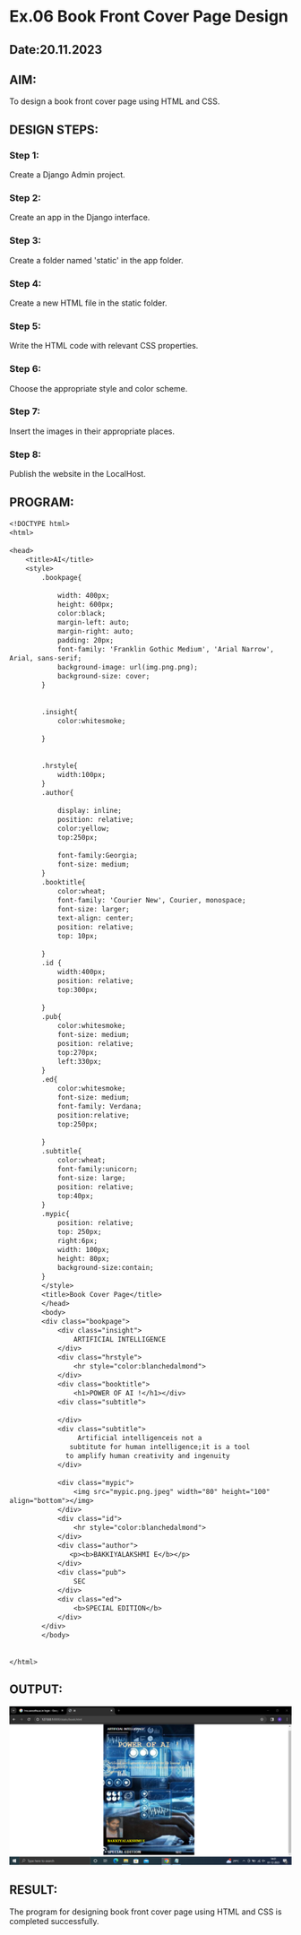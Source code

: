 # Ex.06 Book Front Cover Page Design
## Date:20.11.2023

## AIM:
To design a book front cover page using HTML and CSS.

## DESIGN STEPS:

### Step 1:
Create a Django Admin project.

### Step 2:
Create an app in the Django interface.

### Step 3:
Create a folder named 'static' in the app folder.

### Step 4:
Create a new HTML file in the static folder.

### Step 5:
Write the HTML code with relevant CSS properties.

### Step 6:
Choose the appropriate style and color scheme.

### Step 7:
Insert the images in their appropriate places.

### Step 8:
Publish the website in the LocalHost.

## PROGRAM:
```
<!DOCTYPE html>
<html>

<head>
    <title>AI</title>
    <style>
        .bookpage{

            width: 400px;
            height: 600px;
            color:black;
            margin-left: auto;
            margin-right: auto;
            padding: 20px;
            font-family: 'Franklin Gothic Medium', 'Arial Narrow', Arial, sans-serif;
            background-image: url(img.png.png);
            background-size: cover;
        }
            
        
        .insight{
            color:whitesmoke;
        
        }
        
        
        .hrstyle{
            width:100px;
        }
        .author{
        
            display: inline;
            position: relative;
            color:yellow;
            top:250px;
            
            font-family:Georgia;
            font-size: medium;
        }
        .booktitle{
            color:wheat;
            font-family: 'Courier New', Courier, monospace;
            font-size: larger;
            text-align: center;
            position: relative;
            top: 10px;
        
        }
        .id {
            width:400px;
            position: relative;
            top:300px;
            
        }
        .pub{
            color:whitesmoke;
            font-size: medium;
            position: relative;
            top:270px;
            left:330px;
        }
        .ed{
            color:whitesmoke;
            font-size: medium;
            font-family: Verdana;
            position:relative;
            top:250px;
        
        }
        .subtitle{
            color:wheat;
            font-family:unicorn;
            font-size: large;
            position: relative;
            top:40px;
        }
        .mypic{
            position: relative;
            top: 250px;
            right:6px;
            width: 100px;
            height: 80px;
            background-size:contain;
        }
        </style>
        <title>Book Cover Page</title>
        </head>
        <body>
        <div class="bookpage">
            <div class="insight">
                ARTIFICIAL INTELLIGENCE
            </div>
            <div class="hrstyle">
                <hr style="color:blanchedalmond">
            </div>
            <div class="booktitle">
                <h1>POWER OF AI !</h1></div>
            <div class="subtitle">
                 
            </div>
            <div class="subtitle">
                 Artificial intelligenceis not a 
               subtitute for human intelligence;it is a tool
              to amplify human creativity and ingenuity
            </div>

            <div class="mypic">
                <img src="mypic.png.jpeg" width="80" height="100" align="bottom"></img>
            </div>
            <div class="id">
                <hr style="color:blanchedalmond">
            </div>
            <div class="author">
               <p><b>BAKKIYALAKSHMI E</b></p>
            </div>
            <div class="pub">
                SEC
            </div>
            <div class="ed">
                <b>SPECIAL EDITION</b>
            </div>
        </div>
        </body>
        

</html>
```
## OUTPUT:
![Alt text](<book src - Copy.PNG>)

## RESULT:
The program for designing book front cover page using HTML and CSS is completed successfully.
